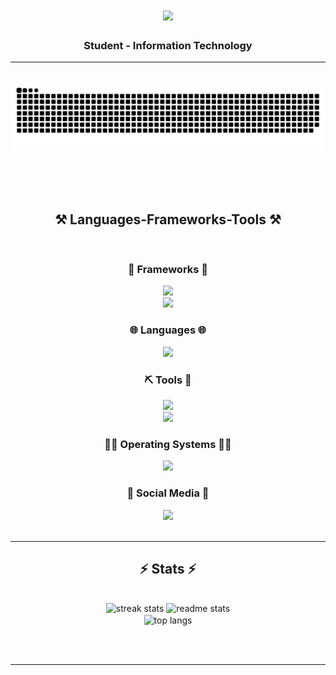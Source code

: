 <h1 align="center">
    <img src="https://readme-typing-svg.herokuapp.com?font=Kanit&size=35&center=true&vCenter=true&width=800&height=100&duration=4000&lines=Hi+there!+%F0%9F%91%8B;I'm+Thanwa%2C+Pongsakorn+Thongrak!;" /> 
    </h1>
<h3 align="center">Student - Information Technology </h3>

 <hr>
 <div align="center">
  <br>
  <img alt="snake eating my contributions" src="https://raw.githubusercontent.com/salesp07/salesp07/output/github-contribution-grid-snake.svg" />
  
  <br/><br/><br/>
</div>
<h2 align="center">⚒️ Languages-Frameworks-Tools ⚒️</h2>
<br/>
<div align="center">
    <h3>🚀 Frameworks 🚀</h3>
    <img src="https://skillicons.dev/icons?i=react,vite,nextjs,nodejs,express,laravel,express,flask" /> <br>
    <img src="https://skillicons.dev/icons?i=bootstrap,materialui,tailwind,threejs"/> <br>
    <h3>🌐 Languages 🌐</h3>
    <img src="https://skillicons.dev/icons?i=html,css,php,py,js,ts,c,cs,"/> <br>
    <h3>⛏️ Tools 🔨</h3>
    <img src="https://skillicons.dev/icons?i=bash,blender,bun,docker,figma,firebase,git,github,vscode" /><br>
    <img src="https://skillicons.dev/icons?i=gmail,mysql,npm,ps,ai,postman,pr,vercel,arduino,pycharm"/>
    <h3>🧑‍💻 Operating Systems 🧑‍💻</h3>
    <img src="https://skillicons.dev/icons?i=windows,kali,linux,ubuntu,apple" /><br>
    <h3>🛜 Social Media 🛜</h3>
    <img src="https://skillicons.dev/icons?i=instagram,discord,twitter" /><br>
</div>

<br/>

<hr/>

<h2 align="center">⚡ Stats ⚡</h2>
<br>
<div align=center>
  <img width=400 height="400" src="https://github-readme-streak-stats-salesp07.vercel.app/?user=decemberlnwza007&count_private=true&theme=react&border_radius=20" alt="streak stats"/>
  <img width=400 height="400" src="https://github-readme-stats-salesp07.vercel.app/api?username=decemberlnwza007&count_private=true&show_icons=true&theme=react&rank_icon=github&border_radius=20" alt="readme stats" />
  <br/>
  <img width=325 align="center" src="https://github-readme-stats-salesp07.vercel.app/api/top-langs/?username=decemberlnwza007&hide=HTML&langs_count=8&layout=compact&theme=react&border_radius=20&size_weight=0.5&count_weight=0.5&exclude_repo=github-readme-stats" alt="top langs" />
</div>

<br/><br/>

<hr/>

<br/>

<br/>
